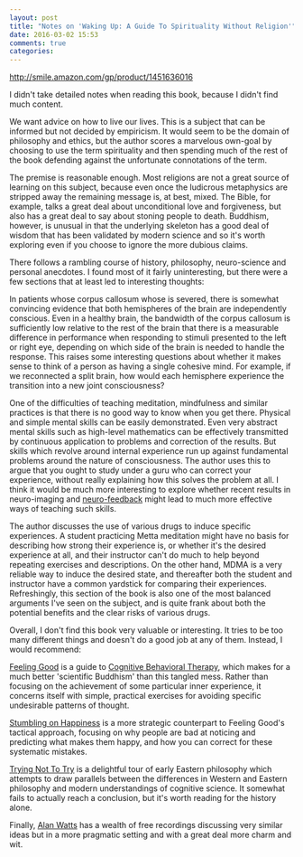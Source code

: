 ```yaml
---
layout: post
title: "Notes on 'Waking Up: A Guide To Spirituality Without Religion'"
date: 2016-03-02 15:53
comments: true
categories:
---
```


<http://smile.amazon.com/gp/product/1451636016>

I didn't take detailed notes when reading this book, because I didn't find much content.

We want advice on how to live our lives. This is a subject that can be informed but not decided by empiricism. It would seem to be the domain of philosophy and ethics, but the author scores a marvelous own-goal by choosing to use the term spirituality and then spending much of the rest of the book defending against the unfortunate connotations of the term.

The premise is reasonable enough. Most religions are not a great source of learning on this subject, because even once the ludicrous metaphysics are stripped away the remaining message is, at best, mixed. The Bible, for example, talks a great deal about unconditional love and forgiveness, but also has a great deal to say about stoning people to death. Buddhism, however, is unusual in that the underlying skeleton has a good deal of wisdom that has been validated by modern science and so it's worth exploring even if you choose to ignore the more dubious claims.

There follows a rambling course of history, philosophy, neuro-science and personal anecdotes. I found most of it fairly uninteresting, but there were a few sections that at least led to interesting thoughts:

In patients whose corpus callosum whose is severed, there is somewhat convincing evidence that both hemispheres of the brain are independently conscious. Even in a healthy brain, the bandwidth of the corpus callosum is sufficiently low relative to the rest of the brain that there is a measurable difference in performance when responding to stimuli presented to the left or right eye, depending on which side of the brain is needed to handle the response. This raises some interesting questions about whether it makes sense to think of a person as having a single cohesive mind. For example, if we reconnected a split brain, how would each hemisphere experience the transition into a new joint consciousness?

One of the difficulties of teaching meditation, mindfulness and similar practices is that there is no good way to know when you get there. Physical and simple mental skills can be easily demonstrated. Even very abstract mental skills such as high-level mathematics can be effectively transmitted by continuous application to problems and correction of the results. But skills which revolve around internal experience run up against fundamental problems around the nature of consciousness. The author uses this to argue that you ought to study under a guru who can correct your experience, without really explaining how this solves the problem at all. I think it would be much more interesting to explore whether recent results in neuro-imaging and [neuro-feedback](https://en.wikipedia.org/wiki/Neurofeedback) might lead to much more effective ways of teaching such skills.

The author discusses the use of various drugs to induce specific experiences. A student practicing Metta meditation might have no basis for describing how strong their experience is, or whether it's the desired experience at all, and their instructor can't do much to help beyond repeating exercises and descriptions. On the other hand, MDMA is a very reliable way to induce the desired state, and thereafter both the student and instructor have a common yardstick
for comparing their experiences. Refreshingly, this section of the book is also one of the most balanced arguments I've seen on the subject, and is quite frank about both the potential benefits and the clear risks of various drugs.

Overall, I don't find this book very valuable or interesting. It tries to be too many different things and doesn't do a good job at any of them. Instead, I would recommend:

[Feeling Good](http://smile.amazon.com/Feeling-Good-New-Mood-Therapy/dp/0380810336/) is a guide to [Cognitive Behavioral Therapy](https://en.wikipedia.org/wiki/Cognitive_behavioral_therapy), which makes for a much better 'scientific Buddhism' than this tangled mess. Rather than focusing on the achievement of some particular inner experience, it concerns itself with simple, practical exercises for avoiding specific undesirable patterns of thought.

[Stumbling on Happiness](http://smile.amazon.com/gp/product/B000GCFW0A) is a more strategic counterpart to Feeling Good's tactical approach, focusing on why people are bad at noticing and predicting what makes them happy, and how you can correct for these systematic mistakes.

[Trying Not To Try](http://smile.amazon.com/gp/product/B00F1W0R1O) is a delightful tour of early Eastern philosophy which attempts to draw parallels between the differences in Western and Eastern philosophy and modern understandings of cognitive science. It somewhat fails to actually reach a conclusion, but it's worth reading for the history alone.

Finally, [Alan Watts](https://www.youtube.com/watch?v=b6Fvp8XyJys) has a wealth of free recordings discussing very similar ideas but in a more pragmatic setting and with a great deal more charm and wit.
